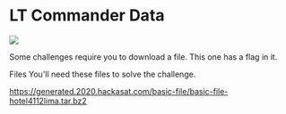 # LT Commander Data

![](https://media.giphy.com/media/11S00bVViOB6a4/giphy.gif)

Some challenges require you to download a file. This one has a flag in it.

Files You'll need these files to solve the challenge.

https://generated.2020.hackasat.com/basic-file/basic-file-hotel4112lima.tar.bz2
